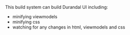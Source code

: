 This build system can build Durandal UI including:
- minifying viewmodels
- minifying css
- watching for any changes in html, viewmodels and css

